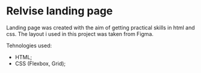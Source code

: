 # Relvise landing page

Landing page was created with the aim of getting practical skills in html and css. The layout i used in this project was taken from Figma.

Tehnologies used:
  * HTML;
  * CSS (Flexbox, Grid);


